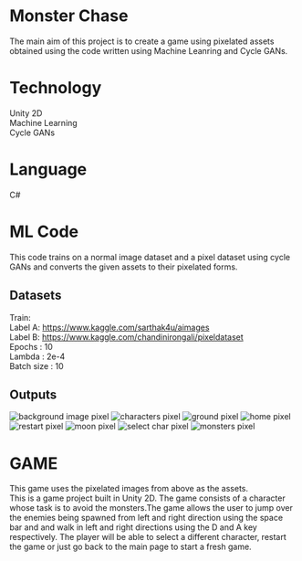 # Monster Chase
The main aim of this project is to create a game using pixelated assets obtained using the code written using Machine Leanring and Cycle GANs.  

# Technology
Unity 2D <br />
Machine Learning <br />
Cycle GANs

# Language
C#

# ML Code 
This code trains on a normal image dataset and a pixel dataset using cycle GANs and converts the given assets to their pixelated forms.

## Datasets
Train: <br />
Label A: https://www.kaggle.com/sarthak4u/aimages<br />
Label B: https://www.kaggle.com/chandinirongali/pixeldataset<br />
Epochs : 10 <br />
Lambda : 2e-4 <br />
Batch  size : 10

## Outputs

![background image pixel](https://user-images.githubusercontent.com/84968542/152483357-d6099717-af4c-4c99-a2b1-560df280dca2.jpeg)
![characters pixel](https://user-images.githubusercontent.com/84968542/152483414-d17accfa-f41c-451a-82c5-21eff6ae719f.jpg)
![ground pixel](https://user-images.githubusercontent.com/84968542/152483429-5faafba5-7632-4692-926b-0e09d44620b1.jpeg)
![home pixel](https://user-images.githubusercontent.com/84968542/152483473-fc9332ea-970b-4976-9b22-523d6fccba10.jpeg)
![restart pixel](https://user-images.githubusercontent.com/84968542/152483496-f28f22b4-da23-4352-a99d-8800f01e7557.jpeg)
![moon pixel](https://user-images.githubusercontent.com/84968542/152483516-2a905438-6c36-4a4c-869a-374e4cab6129.jpg)
![select char pixel](https://user-images.githubusercontent.com/84968542/152483542-6a66bbb2-84b0-4ebd-97bd-3d4601d94a45.jpg)
![monsters pixel](https://user-images.githubusercontent.com/84968542/152483624-cd144bfe-fa5b-42a0-84a3-b04dcc7282e7.jpeg)


# GAME
This game uses the pixelated images from above as the assets. <br />
This is a game project built in Unity 2D. The game consists of a character whose task is to avoid the monsters.The game allows the user to jump over the enemies being spawned from left and right direction using the space bar and and walk in left and right directions using the D and A key respectively. The player will be able to select a different character, restart the game or just go back to the main page to start a fresh game.

